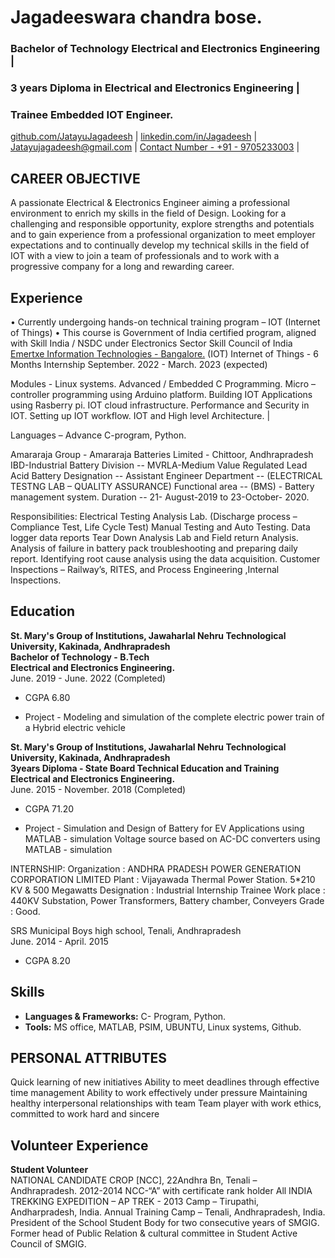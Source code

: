 # Jagadeeswara chandra bose.

### Bachelor of Technology Electrical and Electronics Engineering |
### 3 years Diploma in  Electrical and Electronics Engineering |
### Trainee Embedded IOT Engineer.

[github.com/JatayuJagadeesh](https://github.com/Jatayu-Jagadeesh) |
[linkedin.com/in/Jagadeesh](https://www.linkedin.com/in/jatayujagadeesh) |
[Jatayujagadeesh@gmail.com](mailto:Jatayujagadeesh@gmail.com) |
[Contact Number - +91 - 9705233003](https://bit.ly/3pSOHLi) |

CAREER OBJECTIVE
-
A passionate Electrical & Electronics Engineer aiming a professional environment to enrich my skills in the field of Design.
Looking for a challenging and responsible opportunity, explore strengths and potentials and to gain experience from a professional organization to meet employer expectations and to continually develop my technical skills in the field of IOT with a view to join a team of  professionals and to work with a progressive company for a long and rewarding career.


Experience
-
•	Currently undergoing hands-on technical training program – IOT (Internet of Things)
•	This course is Government of India certified program, aligned with Skill India / NSDC under Electronics Sector Skill Council of India
[Emertxe Information Technologies - Bangalore.](https://www.emertxe.com/)
(IOT) Internet of Things - 6 Months Internship
September. 2022 - March. 2023 (expected)

Modules - Linux systems.
	        Advanced / Embedded C Programming.
  	      Micro – controller programming using Arduino platform.
	        Building IOT Applications using Rasberry pi.
	        IOT cloud infrastructure.
          Performance and Security in IOT.
          Setting up IOT workflow.
          IOT and High level Architecture. |

Languages – Advance  C-program, Python.


Amararaja Group -
Amararaja Batteries Limited - Chittoor, Andhrapradesh
IBD-Industrial Battery Division -- MVRLA-Medium Value Regulated Lead Acid Battery
Designation      -- Assistant Engineer
Department       -- (ELECTRICAL TESTNG LAB – QUALITY ASSURANCE)
Functional area  -- (BMS) - Battery management system.
Duration         -- 21- August-2019 to 23-October- 2020.

Responsibilities:
Electrical Testing Analysis Lab. (Discharge process – Compliance Test, Life Cycle Test)
Manual Testing and Auto Testing.
Data logger data reports
Tear Down Analysis Lab and Field return Analysis.
Analysis of failure in battery pack troubleshooting and preparing daily report.
Identifying root cause analysis using the data acquisition.
Customer Inspections – Railway’s, RITES, and Process Engineering ,Internal Inspections.


Education
-
**St. Mary's Group of Institutions, Jawaharlal Nehru Technological University, Kakinada, Andhrapradesh <br>
Bachelor of Technology - B.Tech <br>
Electrical and Electronics Engineering.** <br>
June. 2019 - June. 2022 (Completed) <br>
- CGPA 6.80

- Project - Modeling and simulation of the complete electric power train of a Hybrid electric vehicle


**St. Mary's Group of Institutions, Jawaharlal Nehru Technological University, Kakinada, Andhrapradesh <br>
3years Diploma - State Board Technical Education and Training <br>
Electrical and Electronics Engineering.** <br>
June. 2015 - November. 2018 (Completed) <br>
- CGPA 71.20

- Project - Simulation and Design of Battery for EV Applications using MATLAB - simulation
            Voltage source based on AC-DC converters using MATLAB - simulation


INTERNSHIP:
Organization : ANDHRA PRADESH POWER GENERATION CORPORATION LIMITED
Plant : Vijayawada Thermal Power Station. 5*210 KV & 500 Megawatts
Designation : Industrial Internship Trainee
Work place : 440KV Substation, Power Transformers, Battery chamber, Conveyers
Grade : Good.


SRS Municipal Boys high school, Tenali, Andhrapradesh <br>
June. 2014 - April. 2015  <br>
- CGPA 8.20



Skills
-

- **Languages & Frameworks:** C- Program, Python.
- **Tools:** MS office, MATLAB, PSIM, UBUNTU, Linux systems, Github.


PERSONAL ATTRIBUTES
-
Quick learning of new initiatives
Ability to meet deadlines through effective time management
Ability to work effectively under pressure
Maintaining healthy interpersonal relationships with team
Team player with work ethics, committed to work hard and sincere


Volunteer Experience
-
**Student Volunteer** <br>
NATIONAL CANDIDATE CROP [NCC], 22Andhra Bn, Tenali – Andhrapradesh. 2012-2014
NCC-“A” with certificate rank holder
All INDIA TREKKING EXPEDITION – AP TREK - 2013 Camp – Tirupathi, Andharpradesh, India.
Annual Training Camp – Tenali, Andhrapradesh, India.
President of the School Student Body for two consecutive years of SMGIG.
Former head of Public Relation & cultural committee in Student Active Council of SMGIG.
